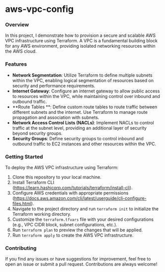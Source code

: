 # aws-vpc-config



### Overview
In this project, I demonstrate how to provision a secure and scalable AWS VPC infrastructure using Terraform. A VPC is a fundamental building block for any AWS environment, providing isolated networking resources within the AWS cloud.

### Features
- **Network Segmentation**: Utilize Terraform to define multiple subnets within the VPC, enabling logical segmentation of resources based on security and performance requirements.
- **Internet Gateway**: Configure an internet gateway to allow public access to resources within the VPC, while maintaining control over inbound and outbound traffic.
- **Route Tables **: Define custom route tables to route traffic between different subnets and the internet. Use Terraform to manage route propagation and association with subnets.
- **Network Access Control Lists (NACLs)**: Implement NACLs to control traffic at the subnet level, providing an additional layer of security beyond security groups.
- **Security Groups**: Define security groups to control inbound and outbound traffic to EC2 instances and other resources within the VPC.


### Getting Started
To deploy the AWS VPC infrastructure using Terraform:
1. Clone this repository to your local machine.
2. Install Terraform CLI (https://learn.hashicorp.com/tutorials/terraform/install-cli).
3. Configure AWS credentials with appropriate permissions (https://docs.aws.amazon.com/cli/latest/userguide/cli-configure-files.html).
4. Navigate to the project directory and run `terraform init` to initialize the Terraform working directory.
5. Customize the `terraform.tfvars` file with your desired configurations (e.g., VPC CIDR block, subnet configurations, etc.).
6. Run `terraform plan` to preview the changes that will be applied.
7. Run `terraform apply` to create the AWS VPC infrastructure.

### Contributing
If you find any issues or have suggestions for improvement, feel free to open an issue or submit a pull request. Contributions are always welcome!
